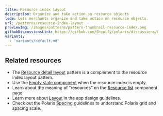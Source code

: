 ```yaml
---
title: Resource index layout
description: Organize and take action on resource objects
lede: Lets merchants organize and take action on resource objects.
url: /patterns/resource-index-layout
previewImg: /images/patterns/pattern-thumbnail-resource-index.png
githubDiscussionsLink: https://github.com/Shopify/polaris/discussions/8215
variants:
  - 'variants/default.md'
---
```


<div as="Variants"></div>

## Related resources

* The [Resource detail layout](/patterns/resource-details-layout) pattern is a complement to the resource index layout pattern.
* Use the [Empty state component](/components/layout-and-structure/empty-state) when the resource index is empty.
* Learn about the meaning of “resources” on the [Resource list](/components/lists/resource-list) component page
* Learn more about [Layout](https://shopify.dev/apps/design-guidelines/layout) in the app design guidelines.
* Check out the Polaris [Spacing](/design/space) guidelines to understand Polaris grid and spacing scale.